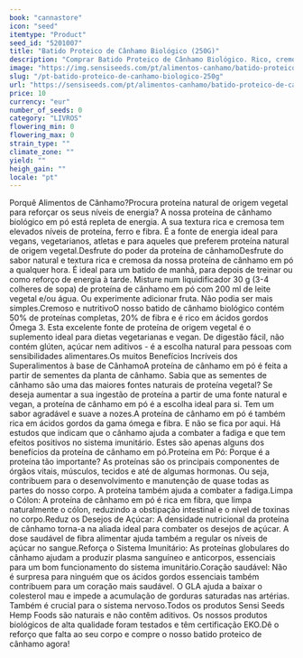 ```yaml
---
book: "cannastore"
icon: "seed"
itemtype: "Product"
seed_id: "5201007"
title: "Batido Proteico de Cânhamo Biológico (250G)"
description: "Comprar Batido Proteico de Cânhamo Biológico. Rico, cremoso e nutritivo. Sensi Seeds Hemp Foods. Encomende online com entrega rápida aqui."
image: "https://img.sensiseeds.com/pt/alimentos-canhamo/batido-proteico-de-canhamo-biologico-250g-image.png"
slug: "/pt-batido-proteico-de-canhamo-biologico-250g"
url: "https://sensiseeds.com/pt/alimentos-canhamo/batido-proteico-de-canhamo-biologico-250g?a_aid=cannastore"
price: 10
currency: "eur"
number_of_seeds: 0
category: "LIVROS"
flowering_min: 0
flowering_max: 0
strain_type: ""
climate_zone: ""
yield: ""
heigh_gain: ""
locale: "pt"
---
```

Porquê Alimentos de Cânhamo?Procura proteína natural de origem vegetal para reforçar os seus níveis de energia? A nossa proteína de cânhamo biológico em pó está repleta de energia. A sua textura rica e cremosa tem elevados níveis de proteína, ferro e fibra. É a fonte de energia ideal para vegans, vegetarianos, atletas e para aqueles que preferem proteína natural de origem vegetal.Desfrute do poder da proteína de cânhamoDesfrute do sabor natural e textura rica e cremosa da nossa proteína de cânhamo em pó a qualquer hora. É ideal para um batido de manhã, para depois de treinar ou como reforço de energia à tarde. Misture num liquidificador 30 g (3-4 colheres de sopa) de proteína de cânhamo em pó com 200 ml de leite vegetal e/ou água. Ou experimente adicionar fruta. Não podia ser mais simples.Cremoso e nutritivoO nosso batido de cânhamo biológico contém 50% de proteínas completas, 20% de fibra e é rico em ácidos gordos Ómega 3. Esta excelente fonte de proteína de origem vegetal é o suplemento ideal para dietas vegetarianas e vegan. De digestão fácil, não contém glúten, açúcar nem aditivos - é a escolha natural para pessoas com sensibilidades alimentares.Os muitos Benefícios Incríveis dos Superalimentos à base de CânhamoA proteína de cânhamo em pó é feita a partir de sementes da planta de cânhamo. Sabia que as sementes de cânhamo são uma das maiores fontes naturais de proteína vegetal? Se deseja aumentar a sua ingestão de proteína a partir de uma fonte natural e vegan, a proteína de cânhamo em pó é a escolha ideal para si. Tem um sabor agradável e suave a nozes.A proteína de cânhamo em pó é também rica em ácidos gordos da gama ómega e fibra. E não se fica por aqui. Há estudos que indicam que o cânhamo ajuda a combater a fadiga e que tem efeitos positivos no sistema imunitário. Estes são apenas alguns dos benefícios da proteína de cânhamo em pó.Proteína em Pó: Porque é a proteína tão importante? As proteínas são os principais componentes de órgãos vitais, músculos, tecidos e até de algumas hormonas. Ou seja, contribuem para o desenvolvimento e manutenção de quase todas as partes do nosso corpo. A proteína também ajuda a combater a fadiga.Limpa o Cólon: A proteína de cânhamo em pó é rica em fibra, que limpa naturalmente o cólon, reduzindo a obstipação intestinal e o nível de toxinas no corpo.Reduz os Desejos de Açúcar: A densidade nutricional da proteína de cânhamo torna-a na aliada ideal para combater os desejos de açúcar. A dose saudável de fibra alimentar ajuda também a regular os níveis de açúcar no sangue.Reforça o Sistema Imunitário: As proteínas globulares do cânhamo ajudam a produzir plasma sanguíneo e anticorpos, essenciais para um bom funcionamento do sistema imunitário.Coração saudável: Não é surpresa para ninguém que os ácidos gordos essenciais também contribuem para um coração mais saudável. O GLA ajuda a baixar o colesterol mau e impede a acumulação de gorduras saturadas nas artérias. Também é crucial para o sistema nervoso.Todos os produtos Sensi Seeds Hemp Foods são naturais e não contêm aditivos. Os nossos produtos biológicos de alta qualidade foram testados e têm certificação EKO.Dê o reforço que falta ao seu corpo e compre o nosso batido proteico de cânhamo agora!
